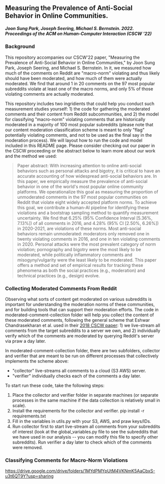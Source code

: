 ## Measuring the Prevalence of Anti-Social Behavior in Online Communities.
##### Joon Sung Park, Joseph Seering, Michael S. Bernstein. 2022. Proceedings of the ACM on Human-Computer Interaction (CSCW ’22) 

### Background
This repository accompanies our CSCW'22 paper, "Measuring the Prevalence of Anti-Social Behavior in Online Communities," by Joon Sung Park, Joseph Seering, and Michael S. Bernstein. In it, we measured how much of the comments on Reddit are "macro-norm" violating and thus likely should have been moderated, and how much of them were actually moderated. We find that around 1 in 20 comments on the 97 most popular subreddits violate at least one of the macro norms, and only 5% of those violating comments are actually moderated. 

This repository includes two ingridients that could help you conduct such measurement studies yourself: 1) the code for gathering the moderated comments and their content from Reddit subcommunities, and 2) the model for classifying "macro-norm" violating comments that are historically moderated in a majority of 100 most popular subreddits (please note that our content moderation classification scheme is meant to only "flag" potentially violating comments, and not to be used as the final say in the moderation process). We will layout how to run the code and model included in this README page. Please consider checking out our paper in the CSCW proceeding or the abstract below to learn more about our work and the method we used: 

> Paper abstract: With increasing attention to online anti-social behaviors such as personal attacks and bigotry, it is critical to have an accurate accounting of how widespread anti-social behaviors are. In this paper, we empirically measure the prevalence of anti-social behavior in one of the world's most popular online community platforms. We operationalize this goal as measuring the proportion of unmoderated comments in the 97 most popular communities on Reddit that violate eight widely accepted platform norms. To achieve this goal, we contribute a human-AI pipeline for identifying these violations and a bootstrap sampling method to quantify measurement uncertainty. We find that 6.25% (95% Confidence Interval [5.36%, 7.13%]) of all comments in 2016, and 4.28% (95% CI [2.50%, 6.26%]) in 2020-2021, are violations of these norms. Most anti-social behaviors remain unmoderated: moderators only removed one in twenty violating comments in 2016, and one in ten violating comments in 2020. Personal attacks were the most prevalent category of norm violation; pornography and bigotry were the most likely to be moderated, while politically inflammatory comments and misogyny/vulgarity were the least likely to be moderated. This paper offers a method and set of empirical results for tracking these phenomena as both the social practices (e.g., moderation) and technical practices (e.g., design) evolve.

### Collecting Moderated Comments From Reddit 
Observing what sorts of content get moderated on various subreddits is important for understanding the moderation norms of these communities, and for building tools that can support their moderation efforts. The code in moderated-comment-collection folder will help you collect the content of these moderated comments, following the general scheme that Eshwar Chandrasekharan et al. used in their [2018 CSCW paper](http://www.eshwarchandrasekharan.com/uploads/3/8/0/4/38043045/eshwar-norms-cscw2018.pdf): 1) we live-stream all comments from the target subreddits to a server we own, and 2) individually verify which of the comments are moderated by querying Reddit's server via praw a day later. 

In moderated-comment-collection folder, there are two subfolders, collector and verifier that are meant to be run on different processes that collectively implements the scheme above: 
* "collector" live-streams all comments to a cloud (S3 AWS) server.
* "verifier" individually checks each of the comments a day later. 

To start run these code, take the following steps: 

1) Place the collector and verifier folder in separate machines (or separate processes in the same machine if the data collection is relatively small in scale).
2) Install the requirements for the collector and verifier. 
pip install -r requirements.txt
3) Fill in the variables in utils.py with your S3, AWS, and praw keys/IDs. 
4) Run collector first to start live-stream all comments from your subreddits of interest (look at the global_variables.py file to see the subreddits that we have used in our analysis -- you can modify this file to specify other subreddits). Run verifier a day later to check which of the comments were removed. 

### Classifying Comments for Macro-Norm Violations 


https://drive.google.com/drive/folders/1MYdPMYpUtM4VKNmK5AaCbxS-u3t6QT9Y?usp=sharing







